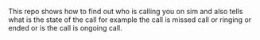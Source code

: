 This repo shows how to find out who is calling you on sim and also tells what is the state of the call for example the call is missed call or ringing or ended or is the call is ongoing call.